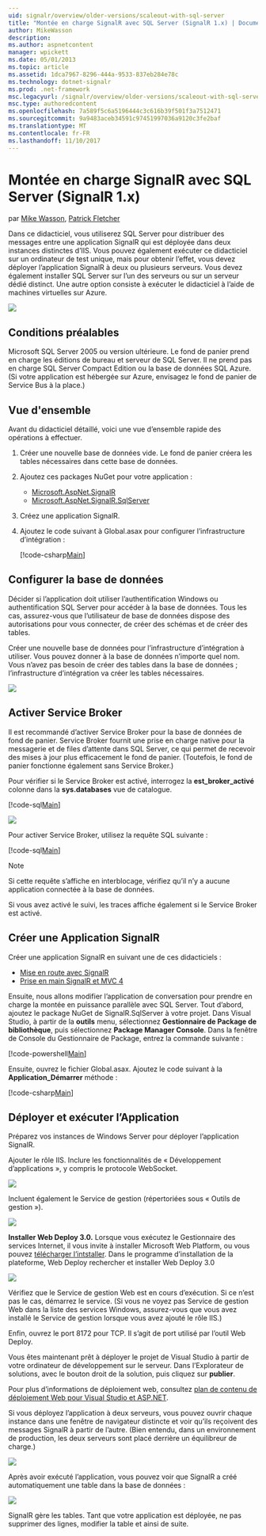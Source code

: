 ```yaml
---
uid: signalr/overview/older-versions/scaleout-with-sql-server
title: "Montée en charge SignalR avec SQL Server (SignalR 1.x) | Documents Microsoft"
author: MikeWasson
description: 
ms.author: aspnetcontent
manager: wpickett
ms.date: 05/01/2013
ms.topic: article
ms.assetid: 1dca7967-8296-444a-9533-837eb284e78c
ms.technology: dotnet-signalr
ms.prod: .net-framework
msc.legacyurl: /signalr/overview/older-versions/scaleout-with-sql-server
msc.type: authoredcontent
ms.openlocfilehash: 7a589f5c6a5196444c3c616b39f501f3a7512471
ms.sourcegitcommit: 9a9483aceb34591c97451997036a9120c3fe2baf
ms.translationtype: MT
ms.contentlocale: fr-FR
ms.lasthandoff: 11/10/2017
---
```

<a name="signalr-scaleout-with-sql-server-signalr-1x"></a>Montée en charge SignalR avec SQL Server (SignalR 1.x)
====================
par [Mike Wasson](https://github.com/MikeWasson), [Patrick Fletcher](https://github.com/pfletcher)

Dans ce didacticiel, vous utiliserez SQL Server pour distribuer des messages entre une application SignalR qui est déployée dans deux instances distinctes d’IIS. Vous pouvez également exécuter ce didacticiel sur un ordinateur de test unique, mais pour obtenir l’effet, vous devez déployer l’application SignalR à deux ou plusieurs serveurs. Vous devez également installer SQL Server sur l’un des serveurs ou sur un serveur dédié distinct. Une autre option consiste à exécuter le didacticiel à l’aide de machines virtuelles sur Azure.

![](scaleout-with-sql-server/_static/image1.png)

## <a name="prerequisites"></a>Conditions préalables

Microsoft SQL Server 2005 ou version ultérieure. Le fond de panier prend en charge les éditions de bureau et serveur de SQL Server. Il ne prend pas en charge SQL Server Compact Edition ou la base de données SQL Azure. (Si votre application est hébergée sur Azure, envisagez le fond de panier de Service Bus à la place.)

## <a name="overview"></a>Vue d'ensemble

Avant du didacticiel détaillé, voici une vue d’ensemble rapide des opérations à effectuer.

1. Créer une nouvelle base de données vide. Le fond de panier créera les tables nécessaires dans cette base de données.
2. Ajoutez ces packages NuGet pour votre application : 

    - [Microsoft.AspNet.SignalR](http://nuget.org/packages/Microsoft.AspNet.SignalR)
    - [Microsoft.AspNet.SignalR.SqlServer](http://nuget.org/packages/Microsoft.AspNet.SignalR.SqlServer)
3. Créez une application SignalR.
4. Ajoutez le code suivant à Global.asax pour configurer l’infrastructure d’intégration : 

    [!code-csharp[Main](scaleout-with-sql-server/samples/sample1.cs)]

## <a name="configure-the-database"></a>Configurer la base de données

Décider si l’application doit utiliser l’authentification Windows ou authentification SQL Server pour accéder à la base de données. Tous les cas, assurez-vous que l’utilisateur de base de données dispose des autorisations pour vous connecter, de créer des schémas et de créer des tables.

Créer une nouvelle base de données pour l’infrastructure d’intégration à utiliser. Vous pouvez donner à la base de données n’importe quel nom. Vous n’avez pas besoin de créer des tables dans la base de données ; l’infrastructure d’intégration va créer les tables nécessaires.

![](scaleout-with-sql-server/_static/image2.png)

## <a name="enable-service-broker"></a>Activer Service Broker

Il est recommandé d’activer Service Broker pour la base de données de fond de panier. Service Broker fournit une prise en charge native pour la messagerie et de files d’attente dans SQL Server, ce qui permet de recevoir des mises à jour plus efficacement le fond de panier. (Toutefois, le fond de panier fonctionne également sans Service Broker.)

Pour vérifier si le Service Broker est activé, interrogez la **est\_broker\_activé** colonne dans la **sys.databases** vue de catalogue.

[!code-sql[Main](scaleout-with-sql-server/samples/sample2.sql)]

![](scaleout-with-sql-server/_static/image3.png)

Pour activer Service Broker, utilisez la requête SQL suivante :

[!code-sql[Main](scaleout-with-sql-server/samples/sample3.sql)]

> [!NOTE]
> Si cette requête s’affiche en interblocage, vérifiez qu’il n’y a aucune application connectée à la base de données.


Si vous avez activé le suivi, les traces affiche également si le Service Broker est activé.

## <a name="create-a-signalr-application"></a>Créer une Application SignalR

Créer une application SignalR en suivant une de ces didacticiels :

- [Mise en route avec SignalR](../getting-started/tutorial-getting-started-with-signalr.md)
- [Prise en main SignalR et MVC 4](tutorial-getting-started-with-signalr-and-mvc-4.md)

Ensuite, nous allons modifier l’application de conversation pour prendre en charge la montée en puissance parallèle avec SQL Server. Tout d’abord, ajoutez le package NuGet de SignalR.SqlServer à votre projet. Dans Visual Studio, à partir de la **outils** menu, sélectionnez **Gestionnaire de Package de bibliothèque**, puis sélectionnez **Package Manager Console**. Dans la fenêtre de Console du Gestionnaire de Package, entrez la commande suivante :

[!code-powershell[Main](scaleout-with-sql-server/samples/sample4.ps1)]

Ensuite, ouvrez le fichier Global.asax. Ajoutez le code suivant à la **Application\_Démarrer** méthode :

[!code-csharp[Main](scaleout-with-sql-server/samples/sample5.cs)]

## <a name="deploy-and-run-the-application"></a>Déployer et exécuter l’Application

Préparez vos instances de Windows Server pour déployer l’application SignalR.

Ajouter le rôle IIS. Inclure les fonctionnalités de « Développement d’applications », y compris le protocole WebSocket.

![](scaleout-with-sql-server/_static/image4.png)

Incluent également le Service de gestion (répertoriées sous « Outils de gestion »).

![](scaleout-with-sql-server/_static/image5.png)

**Installer Web Deploy 3.0.** Lorsque vous exécutez le Gestionnaire des services Internet, il vous invite à installer Microsoft Web Platform, ou vous pouvez [télécharger l’intstaller](https://go.microsoft.com/fwlink/?LinkId=255386). Dans le programme d’installation de la plateforme, Web Deploy rechercher et installer Web Deploy 3.0

![](scaleout-with-sql-server/_static/image6.png)

Vérifiez que le Service de gestion Web est en cours d’exécution. Si ce n’est pas le cas, démarrez le service. (Si vous ne voyez pas Service de gestion Web dans la liste des services Windows, assurez-vous que vous avez installé le Service de gestion lorsque vous avez ajouté le rôle IIS.)

Enfin, ouvrez le port 8172 pour TCP. Il s’agit de port utilisé par l’outil Web Deploy.

Vous êtes maintenant prêt à déployer le projet de Visual Studio à partir de votre ordinateur de développement sur le serveur. Dans l’Explorateur de solutions, avec le bouton droit de la solution, puis cliquez sur **publier**.

Pour plus d’informations de déploiement web, consultez [plan de contenu de déploiement Web pour Visual Studio et ASP.NET](../../../whitepapers/aspnet-web-deployment-content-map.md).

Si vous déployez l’application à deux serveurs, vous pouvez ouvrir chaque instance dans une fenêtre de navigateur distincte et voir qu’ils reçoivent des messages SignalR à partir de l’autre. (Bien entendu, dans un environnement de production, les deux serveurs sont placé derrière un équilibreur de charge.)

![](scaleout-with-sql-server/_static/image7.png)

Après avoir exécuté l’application, vous pouvez voir que SignalR a créé automatiquement une table dans la base de données :

![](scaleout-with-sql-server/_static/image8.png)

SignalR gère les tables. Tant que votre application est déployée, ne pas supprimer des lignes, modifier la table et ainsi de suite.
